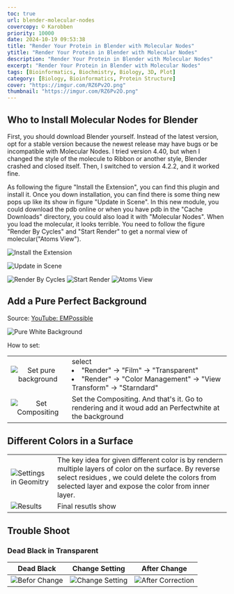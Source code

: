 ```yaml
---
toc: true
url: blender-molecular-nodes
covercopy: © Karobben
priority: 10000
date: 2024-10-19 09:53:38
title: "Render Your Protein in Blender with Molecular Nodes"
ytitle: "Render Your Protein in Blender with Molecular Nodes"
description: "Render Your Protein in Blender with Molecular Nodes"
excerpt: "Render Your Protein in Blender with Molecular Nodes"
tags: [Bioinformatics, Biochmistry, Biology, 3D, Plot]
category: [Biology, Bioinformatics, Protein Structure]
cover: "https://imgur.com/RZ6Pv2O.png"
thumbnail: "https://imgur.com/RZ6Pv2O.png"
---
```


## Who to Install Molecular Nodes for Blender

First, you should download Blender yourself. Instead of the latest version, opt for a stable version because the newest release may have bugs or be incompatible with Molecular Nodes. I tried version 4.40, but when I changed the style of the molecule to Ribbon or another style, Blender crashed and closed itself. Then, I switched to version 4.2.2, and it worked fine.

As following the figure "Install the Extension", you can find this plugin and install it. Once you down installation, you can find there is some thing new pops up like its show in figure "Update in Scene". In this new module, you could download the pdb online or when you have pdb in the "Cache Downloads" directory, you could also load it with "Molecular Nodes". When you load the molecular, it looks terrible. You need to follow the figure "Render By Cycles" and "Start Render" to get a normal view of molecular("Atoms View").

![Install the Extension](https://imgur.com/uCbxiP9.png) 

![Update in Scene](https://imgur.com/9fEK7wf.png)

![Render By Cycles](https://imgur.com/ehHyKKP.png)
![Start Render](https://imgur.com/1DMegwb.png)
![Atoms View](https://imgur.com/LoFewhU.png)

## Add a Pure Perfect Background

Source: [YouTube: EMPossible](https://www.youtube.com/watch?v=aegiN7XeLow)

![Pure White Background](https://imgur.com/Wl0ea71.png)


How to set:

| | |
| :---: | :-- |
| ![Set pure background](https://imgur.com/UndFMUw.png) | select <li>"Render" → "Film" → "Transparent"<li>"Render" → "Color Management" → "View Transform" → "Starndard" | 
| ![Set Compositing](https://imgur.com/jxy0bGJ.png)| Set the Compositing. And that's it. Go to rendering and it woud add an Perfectwhite at the background|


## Different Colors in a Surface 

|||
|:-|:-|
|![Settings in Geomitry](https://imgur.com/tTOeKDl.png)| The key idea for given different color is by rendern multiple layers of color on the surface. By reverse select residues , we could delete the colors from selected layer and expose the color from inner layer.| 
|![Results](https://imgur.com/MGA9Mqk.png)| Final resutls show|


## Trouble Shoot

### Dead Black in Transparent

| Dead Black    | Change Setting | After Change    |
|---------------- | --------------- | --------------- |
|![Befor Change](https://imgur.com/jCo5bO3.png)  | ![Change Setting](https://imgur.com/IaT6UlB.png) | ![After Correction](https://imgur.com/Zb3XWZz.png)    |



<style>
pre {
  background-color:#38393d;
  color: #5fd381;
}
</style>
